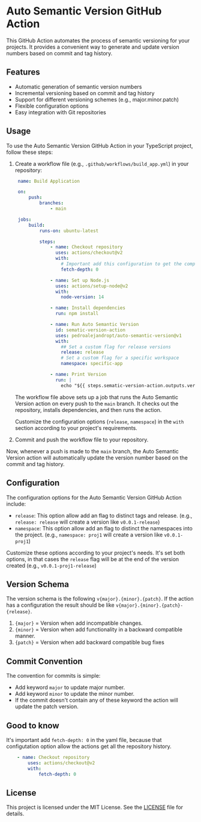# Auto Semantic Version GitHub Action

This GitHub Action automates the process of semantic versioning for your projects. It provides a convenient way to generate and update version numbers based on commit and tag history.

## Features

- Automatic generation of semantic version numbers
- Incremental versioning based on commit and tag history
- Support for different versioning schemes (e.g., major.minor.patch)
- Flexible configuration options
- Easy integration with Git repositories

## Usage

To use the Auto Semantic Version GitHub Action in your TypeScript project, follow these steps:

1. Create a workflow file (e.g., `.github/workflows/build_app.yml`) in your repository:

   ```yaml
    name: Build Application

    on:
        push:
            branches:
                - main

    jobs:
        build:
            runs-on: ubuntu-latest

            steps:
                - name: Checkout repository
                  uses: actions/checkout@v2
                  with:
                    # Important add this configuration to get the complete commit and tag history
                    fetch-depth: 0

                - name: Set up Node.js
                  uses: actions/setup-node@v2
                  with:
                    node-version: 14

                - name: Install dependencies
                  run: npm install

                - name: Run Auto Semantic Version
                  id: sematic-version-action
                  uses: pedroalejandropt/auto-semantic-version@v1
                  with:
                    ## Set a custom flag for release versions
                    release: release
                    # Set a custom flag for a specific workspace
                    namespace: specific-app

                - name: Print Version
                  run: |
                    echo "${{ steps.sematic-version-action.outputs.version }}"
   ```

   The workflow file above sets up a job that runs the Auto Semantic Version action on every push to the `main` branch. It checks out the repository, installs dependencies, and then runs the action.

   Customize the configuration options (`release`, `namespace`) in the `with` section according to your project's requirements.

2. Commit and push the workflow file to your repository.

Now, whenever a push is made to the `main` branch, the Auto Semantic Version action will automatically update the version number based on the commit and tag history.

## Configuration

The configuration options for the Auto Semantic Version GitHub Action include:

- `release`: This option allow add an flag to distinct tags and release. (e.g., `release: release` will create a version like `v0.0.1-release`)
- `namespace`: This option allow add an flag to distinct the namespaces into the project. (e.g., `namespace: proj1` will create a version like `v0.0.1-proj1`)

Customize these options according to your project's needs. It's set both options, in that cases the `release` flag will be at the end of the version created (e.g., `v0.0.1-proj1-release`) 

## Version Schema

The version schema is the following `v{major}.{minor}.{patch}`. If the action has a configuration the result should be like `v{major}.{minor}.{patch}-{release}`.

1. `{major}` = Version when add incompatible changes.
2. `{minor}` = Version when add functionality in a backward compatible manner.
3. `{patch}` = Version when add backward compatible bug fixes

## Commit Convention

The convention for commits is simple:
  * Add keyword `major` to update major number.
  * Add keyword `minor` to update the minor number.
  * If the commit doesn't contain any of these keyword the action will update the patch version.

## Good to know

It's important add `fetch-depth: 0` in the yaml file, because that configutation option allow the actions get all the repository history.

```yaml
    - name: Checkout repository
        uses: actions/checkout@v2
        with:
            fetch-depth: 0
   ```

## License

This project is licensed under the MIT License. See the [LICENSE](LICENSE) file for details.